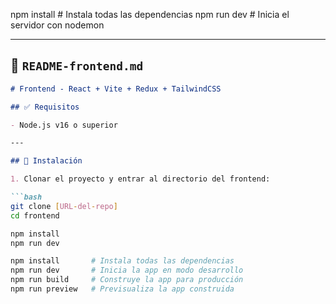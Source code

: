 npm install       # Instala todas las dependencias
npm run dev       # Inicia el servidor con nodemon


---

## 📁 `README-frontend.md`

```markdown
# Frontend - React + Vite + Redux + TailwindCSS

## ✅ Requisitos

- Node.js v16 o superior

---

## 🔧 Instalación

1. Clonar el proyecto y entrar al directorio del frontend:

```bash
git clone [URL-del-repo]
cd frontend

npm install
npm run dev

npm install       # Instala todas las dependencias
npm run dev       # Inicia la app en modo desarrollo
npm run build     # Construye la app para producción
npm run preview   # Previsualiza la app construida
